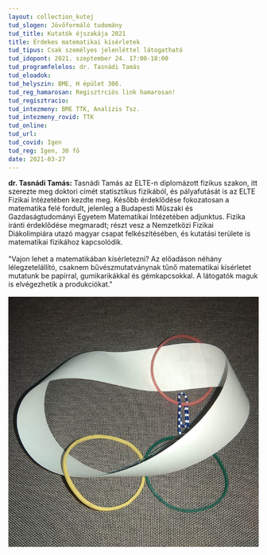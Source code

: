 ```yaml
---
layout: collection_kutej
tud_slogen: Jövőformáló tudomány
tud_title: Kutatók éjszakája 2021
title: Érdekes matematikai kísérletek
tud_tipus: Csak személyes jelenléttel látogatható
tud_idopont: 2021. szeptember 24. 17:00-18:00
tud_programfelelos: dr. Tasnádi Tamás
tud_eloadok:
tud_helyszin: BME, H épület 306.
tud_reg_hamarosan: Regisztrciós link hamarosan!
tud_regisztracio:
tud_intezmeny: BME TTK, Analízis Tsz.
tud_intezmeny_rovid: TTK
tud_online:
tud_url:
tud_covid: Igen
tud_reg: Igen, 30 fő
date: 2021-03-27
---
```


<b>dr. Tasnádi Tamás:</b> Tasnádi Tamás az ELTE-n diplomázott fizikus szakon, itt szerezte meg doktori címét statisztikus fizikából, és pályafutását is az ELTE Fizikai Intézetében kezdte meg. Később érdeklődése fokozatosan a matematika felé fordult, jelenleg a Budapesti Műszaki és Gazdaságtudományi Egyetem Matematikai Intézetében adjunktus. Fizika iránti érdeklődése megmaradt; részt vesz a Nemzetközi Fizikai Diákolimpiára utazó magyar csapat felkészítésében, és kutatási területe is matematikai fizikához kapcsolódik.
<br><br>
"Vajon lehet a matematikában kísérletezni?
Az előadáson néhány lélegzetelállító, csaknem bűvészmutatványnak tűnő matematikai kísérletet mutatunk be papírral, gumikarikákkal és gémkapcsokkal. A látogatók maguk is elvégezhetik a produkciókat."
<br><br>
<img src="images/erdekes_matematikai_kiserletek.jpg" max-width="500" class="center"> 

